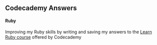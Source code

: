 ## Codecademy Answers

#### Ruby

Improving my Ruby skills by writing and saving my answers to the [Learn Ruby course](https://www.codecademy.com/learn/learn-ruby) offered by Codecademy

